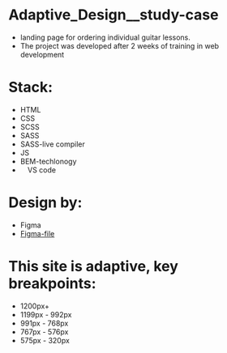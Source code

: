 # Adaptive_Design__study-case
  - landing page for ordering individual guitar lessons.
  - The project was developed after 2 weeks of training in web development
# Stack: 
  - HTML
  - CSS
  - SCSS
  - SASS
  - SASS-live compiler
  - JS
  - BEM-techlonogy
  - <img height="10" src="https://user-images.githubusercontent.com/25181517/192108891-d86b6220-e232-423a-bf5f-90903e6887c3.png"> VS code
  
# Design by: 
  - Figma
  - [Figma-file](https://www.figma.com/file/zkWK0ZPrTCblS0uXz9vh3u/%D0%9C%D0%B0%D0%BA%D0%B5%D1%82-%D0%9F%D0%BE%D1%80%D1%82%D1%84%D0%BE%D0%BB%D0%B8%D0%BE-%D0%B3%D0%B8%D1%82%D0%B0%D1%80%D0%B8%D1%81%D1%82%D0%B0?type=design&mode=dev)

# This site is adaptive, key breakpoints:
  - 1200px+
  - 1199px - 992px
  - 991px - 768px
  - 767px - 576px
  - 575px - 320px


  
